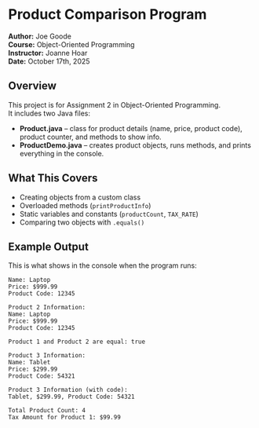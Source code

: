 # Product Comparison Program

**Author:** Joe Goode  
**Course:** Object-Oriented Programming  
**Instructor:** Joanne Hoar  
**Date:** October 17th, 2025  


## Overview

This project is for Assignment 2 in Object-Oriented Programming.  
It includes two Java files:

- **Product.java** – class for product details (name, price, product code), product counter, and methods to show info.
- **ProductDemo.java** – creates product objects, runs methods, and prints everything in the console.


## What This Covers

- Creating objects from a custom class  
- Overloaded methods (`printProductInfo`)  
- Static variables and constants (`productCount`, `TAX_RATE`)  
- Comparing two objects with `.equals()`  

## Example Output

This is what shows in the console when the program runs:

```Product 1 Information:
Name: Laptop
Price: $999.99
Product Code: 12345

Product 2 Information:
Name: Laptop
Price: $999.99
Product Code: 12345

Product 1 and Product 2 are equal: true

Product 3 Information:
Name: Tablet
Price: $299.99
Product Code: 54321

Product 3 Information (with code):
Tablet, $299.99, Product Code: 54321

Total Product Count: 4
Tax Amount for Product 1: $99.99
